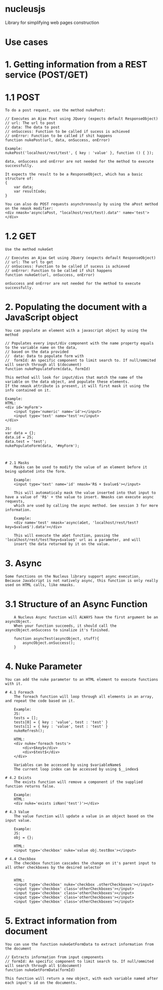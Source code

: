 # nucleusjs
Library for simplifying web pages construction



# Use cases

# 1. Getting information from a REST service (POST/GET)
# 1.1 POST
	To do a post request, use the method nukePost:

	// Executes an Ajax Post using JQuery (expects default ResponseObject)
	// url: The url to post
	// data: The data to post
	// onSuccess: Function to be called if sucess is achieved
	// onError: Function to be called if shit happens
	function nukePost(url, data, onSuccess, onError)

	Example:
	nukePost('localhost/rest/test', { key : 'value' }, function () { });

	data, onSuccess and onError are not needed for the method to execute successfully.

	It expects the result to be a ResponseObject, which has a basic structure of:
	{
		var data;
		var resultCode;
	}

	You can also do POST requests asynchronously by using the aPost method on the nmask modifier:
	<div nmask='async(aPost, "localhost/rest/test).data"' name='test'></div>

# 1.2 GET
	Use the method nukeGet

	// Executes an Ajax Get using JQuery (expects default ResponseObject)
	// url: The url to get
	// onSuccess: Function to be called if sucess is achieved
	// onError: Function to be called if shit happens
	function nukeGet(url, onSuccess, onError) 

	onSuccess and onError are not needed for the method to execute successfully.


# 2. Populating the document with a JavaScript object
	You can populate an element with a javascript object by using the method
	
	// Populates every input/div component with the name property equals to the variable name on the data, 
	// based on the data provided
	//  data: Data to populate form with
	//  formId: An specific component to limit search to. If null/ommited will search through all $(document)
	function nukePopulateForm(data, formId) 

	This method will look for input/divs that match the name of the variable on the data object, and populate these elements.
	If the nmask attribute is present, it will first mask it using the info contained on it.

	Example:
	HTML:
	<div id='myForm'>
		<input type='numeric' name='id'></input>
		<input type='text' name='test'></input>
	</div>

	JS:
	var data = {};
	data.id = 25;
	data.test = 'test';
	nukePopulateForm(data, '#myForm');



	# 2.1 Masks
		Masks can be used to modify the value of an element before it being updated into the form.

		Example:
		<input type='text' name='id' nmask='R$ + $value$'></input>

		This will automaticaly mask the value inserted into that input to have a value of 'R$' + the value to insert. Nmasks can execute async requests,
		which are used by calling the async method. See session 3 for more information.

		Example:
		<div name='test' nmask='async(aGet, 'localhost/rest/test?key=$value$').data'></div>

		This will execute the aGet function, passing the 'localhost/rest/test?key=$value$' url as a parameter, and will
		insert the data returned by it on the value.

# 3. Async
	Some functions on the Nucleus library support async execution. 
	Because JavaScript is not natively async, this function is only really used on HTML calls, like nmasks.

# 	3.1 Structure of an Async Function
		A Nucleus Async function will ALWAYS have the first argument be an asyncObject.
		When your function succeeds, it should call the asyncObject.onSuccess to sinalize it's finished.

		function asyncTest(asyncObject, stuff){
			asyncObject.onSuccess();
		}


# 4. Nuke Parameter
	You can add the nuke parameter to an HTML element to execute functions with it. 

	# 4.1 Foreach
		The foreach function will loop through all elements in an array, and repeat the code based on it.

		Example:
		JS:
		tests = [];
		tests[0] = { key : 'value', test : 'test' }
		tests[1] = { key : 'value', test : 'test' }
		nukeRefresh();

		HTML:
		<div nuke='foreach tests'>
			<div>$key$</div>
			<div>$test$</div>
		</div>

		Variables can be accessed by using $variableName$
		The current loop index can be accessed by using $__index$

	# 4.2 Exists
		The exists function will remove a component if the supplied function returns false.

		Example:
		HTML:
		<div nuke='exists isNan('test')'></div>

	# 4.3 Value
		The value function will update a value in an object based on the input value.

		Example:
		JS:
		obj = {};

		HTML:
		<input type='checkbox' nuke='value obj.testBox'></input>

	# 4.4 Checkbox
		The checkbox function cascades the change on it's parent input to all other checkboxes by the desired selector


		HTML:
		<input type='checkbox' nuke='checkbox .otherCheckboxes'></input>
		<input type='checkbox' class='otherCheckboxes'></input>
		<input type='checkbox' class='otherCheckboxes'></input>
		<input type='checkbox' class='otherCheckboxes'></input>
		<input type='checkbox' class='otherCheckboxes'></input>


# 5. Extract information from document
	You can use the function nukeGetFormData to extract information from the document

	// Extracts information from input components
	// formId: An specific component to limit search to. If null/ommited will search through all $(document)
	function nukeGetFormData(formId)

	This function will return a new object, with each variable named after each input's id on the documents.